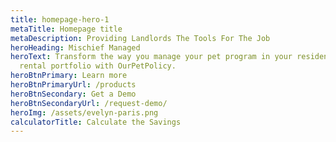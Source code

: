 ```yaml
---
title: homepage-hero-1
metaTitle: Homepage title
metaDescription: Providing Landlords The Tools For The Job
heroHeading: Mischief Managed
heroText: Transform the way you manage your pet program in your residential
  rental portfolio with OurPetPolicy.
heroBtnPrimary: Learn more
heroBtnPrimaryUrl: /products
heroBtnSecondary: Get a Demo
heroBtnSecondaryUrl: /request-demo/
heroImg: /assets/evelyn-paris.png
calculatorTitle: Calculate the Savings
---
```

